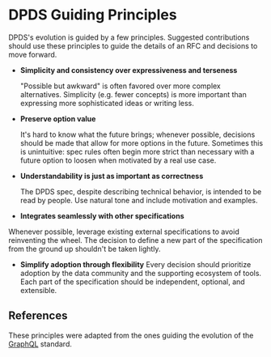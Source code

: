 # DPDS Guiding Principles

DPDS's evolution is guided by a few principles. Suggested contributions should use these principles to guide the details of an RFC and decisions to move forward.


* **Simplicity and consistency over expressiveness and terseness**

  "Possible but awkward" is often favored over more complex
  alternatives. Simplicity (e.g. fewer concepts) is more important than
  expressing more sophisticated ideas or writing less.

* **Preserve option value**

  It's hard to know what the future brings; whenever possible, decisions should
  be made that allow for more options in the future. Sometimes this is
  unintuitive: spec rules often begin more strict than necessary with a future
  option to loosen when motivated by a real use case.

* **Understandability is just as important as correctness**

  The DPDS spec, despite describing technical behavior, is intended to be
  read by people. Use natural tone and include motivation and examples.


* **Integrates seamlessly with other specifications**

 Whenever possible, leverage existing external specifications to avoid reinventing the wheel. 
 The decision to define a new part of the specification from the ground up shouldn't be taken lightly.  

* **Simplify adoption through flexibility**
 Every decision should prioritize adoption by the data community and the supporting ecosystem of tools.
 Each part of the specification should be independent, optional, and extensible.

## References
These principles were adapted from the ones guiding the evolution of the [GraphQL](https://github.com/graphql/graphql-spec/blob/main/CONTRIBUTING.md) standard.
